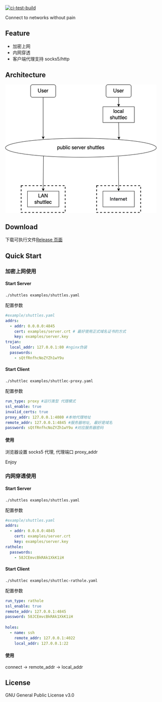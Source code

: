 [![ci-test-build](https://github.com/cyejing/shuttle/actions/workflows/ci-test-build.yml/badge.svg)](https://github.com/cyejing/shuttle/actions/workflows/ci-test-build.yml)

Connect to networks without pain

## Feature

- 加密上网
- 内网穿透
- 客户端代理支持 socks5/http

## Architecture

![architecture](/docs/pic/architecture.png)

## Download

下载可执行文件[Release 页面](https://github.com/cyejing/shuttle/releases)

## Quick Start

### 加密上网使用

#### Start Server

`./shuttles examples/shuttles.yaml`

配置参数

```yaml
#example/shuttles.yaml
addrs:
  - addr: 0.0.0.0:4845
    cert: examples/server.crt # 最好使用正式域名证书的方式
    key: examples/server.key
trojan:
  local_addr: 127.0.0.1:80 #nginx伪装
  passwords:
    - sQtfRnfhcNoZYZh1wY9u
```

#### Start Client

`./shuttlec examples/shuttlec-proxy.yaml`

配置参数

```yaml
run_type: proxy #运行类型 代理模式
ssl_enable: true
invalid_certs: true
proxy_addr: 127.0.0.1:4080 #本地代理地址
remote_addr: 127.0.0.1:4845 #服务器地址, 最好是域名
password: sQtfRnfhcNoZYZh1wY9u #对应服务器密码
```

#### 使用

浏览器设置 socks5 代理, 代理端口 proxy_addr

Enjoy

### 内网穿透使用

#### Start Server

`./shuttles examples/shuttles.yaml`

配置参数

```yaml
#example/shuttles.yaml
addrs:
  - addr: 0.0.0.0:4845
    cert: examples/server.crt
    key: examples/server.key
rathole:
  passwords:
    - 58JCEmvcBkRAk1XkK1iH
```

#### Start Client

`./shuttlec examples/shuttlec-rathole.yaml`

配置参数

```yaml
run_type: rathole
ssl_enable: true
remote_addr: 127.0.0.1:4845
password: 58JCEmvcBkRAk1XkK1iH

holes:
  - name: ssh
    remote_addr: 127.0.0.1:4022
    local_addr: 127.0.0.1:22
```

#### 使用

connect -> remote_addr -> local_addr

## License

GNU General Public License v3.0
